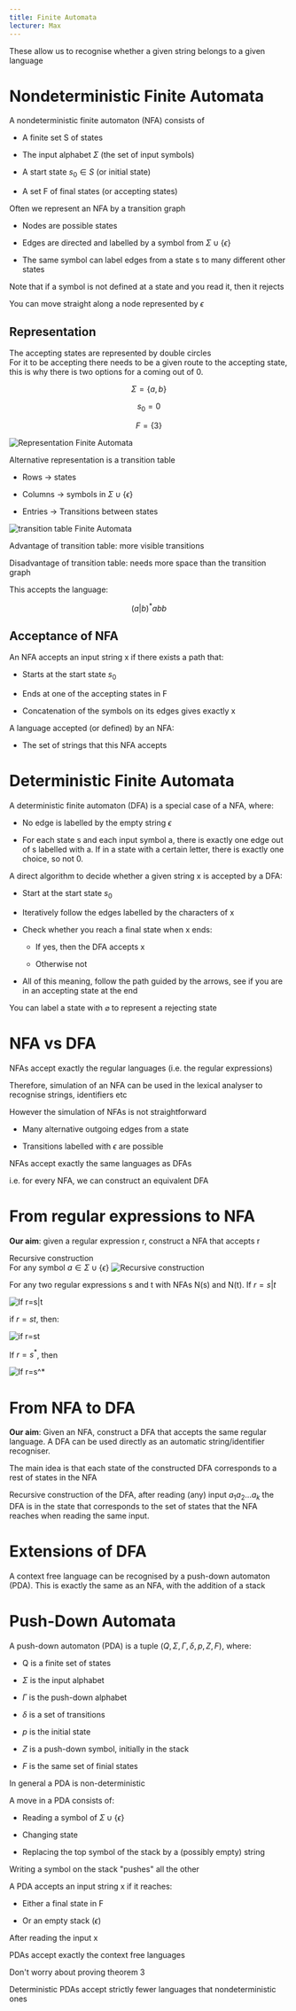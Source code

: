 ```yaml
---
title: Finite Automata
lecturer: Max
---
```


These allow us to recognise whether a given string belongs to a given
language

# Nondeterministic Finite Automata

A nondeterministic finite automaton (NFA) consists of

-   A finite set S of states

-   The input alphabet $\Sigma$ (the set of input symbols)

-   A start state $s_0\in S$ (or initial state)

-   A set F of final states (or accepting states)

Often we represent an NFA by a transition graph

-   Nodes are possible states

-   Edges are directed and labelled by a symbol from
    $\Sigma \cup \{\epsilon\}$

-   The same symbol can label edges from a state s to many different
    other states

Note that if a symbol is not defined at a state and you read it, then it
rejects

You can move straight along a node represented by $\epsilon$

## Representation

The accepting states are represented by double circles\
For it to be accepting there needs to be a given route to the accepting
state, this is why there is two options for a coming out of 0.

$$
\Sigma = \{a,b\}
$$

$$
s_0=0
$$

$$
F=\{3\}
$$

![Representation Finite Automata](/img/Year_2/Networks_and_Systems/Compiler_Design/Finite_Automata/NFA.webp)

Alternative representation is a transition table

-   Rows $\rightarrow$ states

-   Columns $\rightarrow$ symbols in $\Sigma \cup \{\epsilon\}$

-   Entries $\rightarrow$ Transitions between states

![transition table Finite Automata](/img/Year_2/Networks_and_Systems/Compiler_Design/Finite_Automata/NFA1.webp)

Advantage of transition table: more visible transitions

Disadvantage of transition table: needs more space than the transition
graph

This accepts the language:

$$
(a|b)^*abb
$$

## Acceptance of NFA

An NFA accepts an input string x if there exists a path that:

-   Starts at the start state $s_0$

-   Ends at one of the accepting states in F

-   Concatenation of the symbols on its edges gives exactly x

A language accepted (or defined) by an NFA:

-   The set of strings that this NFA accepts

# Deterministic Finite Automata

A deterministic finite automaton (DFA) is a special case of a NFA,
where:

-   No edge is labelled by the empty string $\epsilon$

-   For each state s and each input symbol a, there is exactly one edge
    out of s labelled with a. If in a state with a certain letter, there
    is exactly one choice, so not 0.

A direct algorithm to decide whether a given string x is accepted by a
DFA:

-   Start at the start state $s_0$

-   Iteratively follow the edges labelled by the characters of x

-   Check whether you reach a final state when x ends:

    -   If yes, then the DFA accepts x

    -   Otherwise not

-   All of this meaning, follow the path guided by the arrows, see if
    you are in an accepting state at the end

You can label a state with $\varnothing$ to represent a rejecting state

# NFA vs DFA

NFAs accept exactly the regular languages (i.e. the regular expressions)

Therefore, simulation of an NFA can be used in the lexical analyser to
recognise strings, identifiers etc

However the simulation of NFAs is not straightforward

-   Many alternative outgoing edges from a state

-   Transitions labelled with $\epsilon$ are possible

NFAs accept exactly the same languages as DFAs

i.e. for every NFA, we can construct an equivalent DFA

# From regular expressions to NFA

**Our aim**: given a regular expression r, construct a NFA that accepts
r

Recursive construction\
For any symbol $a\in \Sigma \cup \{\epsilon\}$
![Recursive construction](/img/Year_2/Networks_and_Systems/Compiler_Design/Finite_Automata/recursive.webp)

For any two regular expressions s and t with NFAs N(s) and N(t). If
$r=s|t$

![If $r=s|t$](/img/Year_2/Networks_and_Systems/Compiler_Design/Finite_Automata/Two_Regular_Expressions.webp)

if $r=st$, then:

![if $r=st$](/img/Year_2/Networks_and_Systems/Compiler_Design/Finite_Automata/r=st.webp)

If $r=s^*$, then

![If $r=s^*$](/img/Year_2/Networks_and_Systems/Compiler_Design/Finite_Automata/rs.webp)

# From NFA to DFA

**Our aim**: Given an NFA, construct a DFA that accepts the same regular
language. A DFA can be used directly as an automatic string/identifier
recogniser.

The main idea is that each state of the constructed DFA corresponds to a
rest of states in the NFA

Recursive construction of the DFA, after reading (any) input
$a_1a_2\ldots a_k$ the DFA is in the state that corresponds to the set
of states that the NFA reaches when reading the same input.

# Extensions of DFA

A context free language can be recognised by a push-down automaton
(PDA). This is exactly the same as an NFA, with the addition of a stack

# Push-Down Automata

A push-down automaton (PDA) is a tuple
$(Q,\Sigma, \Gamma, \delta, p, Z, F)$, where:

-   Q is a finite set of states

-   $\Sigma$ is the input alphabet

-   $\Gamma$ is the push-down alphabet

-   $\delta$ is a set of transitions

-   $p$ is the initial state

-   $Z$ is a push-down symbol, initially in the stack

-   $F$ is the same set of finial states

In general a PDA is non-deterministic

A move in a PDA consists of:

-   Reading a symbol of $\Sigma \cup \{\epsilon\}$

-   Changing state

-   Replacing the top symbol of the stack by a (possibly empty) string

Writing a symbol on the stack "pushes" all the other

A PDA accepts an input string x if it reaches:

-   Either a final state in F

-   Or an empty stack ($\epsilon$)

After reading the input x

PDAs accept exactly the context free languages

Don't worry about proving theorem 3

Deterministic PDAs accept strictly fewer languages that nondeterministic
ones
